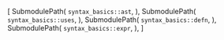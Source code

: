 [
    SubmodulePath(
        `syntax_basics::ast`,
    ),
    SubmodulePath(
        `syntax_basics::uses`,
    ),
    SubmodulePath(
        `syntax_basics::defn`,
    ),
    SubmodulePath(
        `syntax_basics::expr`,
    ),
]
